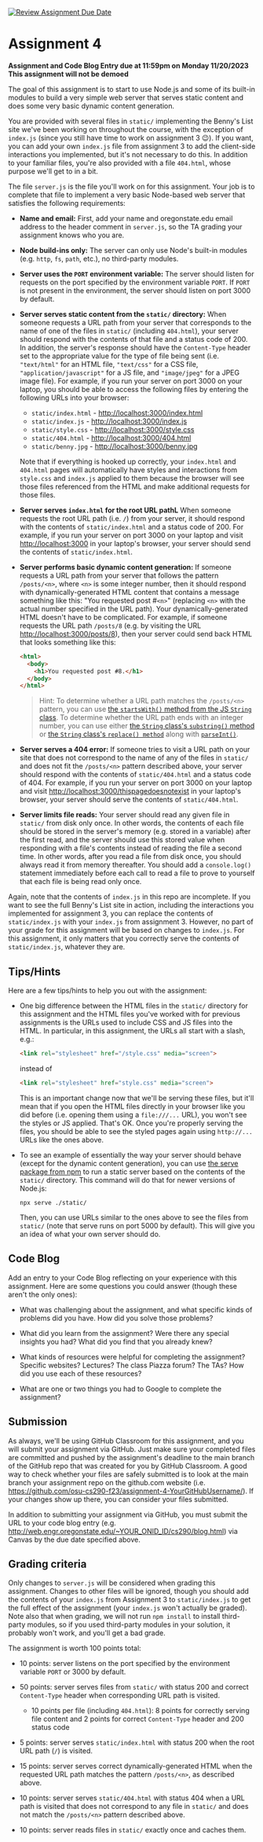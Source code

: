 [![Review Assignment Due Date](https://classroom.github.com/assets/deadline-readme-button-24ddc0f5d75046c5622901739e7c5dd533143b0c8e959d652212380cedb1ea36.svg)](https://classroom.github.com/a/PYO9veNN)
# Assignment 4
**Assignment and Code Blog Entry due at 11:59pm on Monday 11/20/2023**<br/>
**This assignment will not be demoed**

The goal of this assignment is to start to use Node.js and some of its built-in modules to build a very simple web server that serves static content and does some very basic dynamic content generation.

You are provided with several files in `static/` implementing the Benny's List site we've been working on throughout the course, with the exception of `index.js` (since you still have time to work on assignment 3 😉).  If you want, you can add your own `index.js` file from assignment 3 to add the client-side interactions you implemented, but it's not necessary to do this.  In addition to your familiar files, you're also provided with a file `404.html`, whose purpose we'll get to in a bit.

The file `server.js` is the file you'll work on for this assignment.  Your job is to complete that file to implement a very basic Node-based web server that satisfies the following requirements:

  * **Name and email:** First, add your name and oregonstate.edu email address to the header comment in `server.js`, so the TA grading your assignment knows who you are.

  * **Node build-ins only:** The server can only use Node's built-in modules (e.g. `http`, `fs`, `path`, etc.), no third-party modules.

  * **Server uses the `PORT` environment variable:** The server should listen for requests on the port specified by the environment variable `PORT`.  If `PORT` is not present in the environment, the server should listen on port 3000 by default.

  * **Server serves static content from the `static/` directory:** When someone requests a URL path from your server that corresponds to the name of one of the files in `static/` (including `404.html`), your server should respond with the contents of that file and a status code of 200.  In addition, the server's response should have the `Content-Type` header set to the appropriate value for the type of file being sent (i.e. `"text/html"` for an HTML file, `"text/css"` for a CSS file, `"application/javascript"` for a JS file, and `"image/jpeg"` for a JPEG image file).  For example, if you run your server on port 3000 on your laptop, you should be able to access the following files by entering the following URLs into your browser:
    * `static/index.html` - [http://localhost:3000/index.html](http://localhost:3000/index.html)
    * `static/index.js` - [http://localhost:3000/index.js](http://localhost:3000/index.js)
    * `static/style.css` - [http://localhost:3000/style.css](http://localhost:3000/style.css)
    * `static/404.html` - [http://localhost:3000/404.html](http://localhost:3000/404.html)
    * `static/benny.jpg` - [http://localhost:3000/benny.jpg](http://localhost:3000/benny.jpg)

    Note that if everything is hooked up correctly, your `index.html` and `404.html` pages will automatically have styles and interactions from `style.css` and `index.js` applied to them because the browser will see those files referenced from the HTML and make additional requests for those files.

  * **Server serves `index.html` for the root URL pathL** When someone requests the root URL path (i.e. `/`) from your server, it should respond with the contents of `static/index.html` and a status code of 200.  For example, if you run your server on port 3000 on your laptop and visit [http://localhost:3000](http://localhost:3000) in your laptop's browser, your server should send the contents of `static/index.html`.

  * **Server performs basic dynamic content generation:** If someone requests a URL path from your server that follows the pattern `/posts/<n>`, where `<n>` is some integer number, then it should respond with dynamically-generated HTML content that contains a message something like this: "You requested post #`<n>`" (replacing `<n>` with the actual number specified in the URL path).  Your dynamically-generated HTML doesn't have to be complicated.  For example, if someone requests the URL path `/posts/8` (e.g. by visiting the URL [http://localhost:3000/posts/8](http://localhost:3000/posts/8)), then your server could send back HTML that looks something like this:
      ```html
      <html>
        <body>
          <h1>You requested post #8.</h1>
        </body>
      </html>
      ```

      > Hint: To determine whether a URL path matches the `/posts/<n>` pattern, you can use [the `startsWith()` method from the JS `String` class](https://developer.mozilla.org/en-US/docs/Web/JavaScript/Reference/Global_Objects/String/startsWith).  To determine whether the URL path ends with an integer number, you can use either [the `String` class's `substring()` method](https://developer.mozilla.org/en-US/docs/Web/JavaScript/Reference/Global_Objects/String/substring) or [the `String` class's `replace() method`](https://developer.mozilla.org/en-US/docs/Web/JavaScript/Reference/Global_Objects/String/replace) along with [`parseInt()`](https://developer.mozilla.org/en-US/docs/Web/JavaScript/Reference/Global_Objects/parseInt).

  * **Server serves a 404 error:** If someone tries to visit a URL path on your site that does not correspond to the name of any of the files in `static/` and does not fit the `/posts/<n>` pattern described above, your server should respond with the contents of `static/404.html` and a status code of 404.  For example, if you run your server on port 3000 on your laptop and visit  [http://localhost:3000/thispagedoesnotexist](http://localhost:3000/thispagedoesnotexist) in your laptop's browser, your server should serve the contents of `static/404.html`.

  * **Server limits file reads:** Your server should read any given file in `static/` from disk only once.  In other words, the contents of each file should be stored in the server's memory (e.g. stored in a variable) after the first read, and the server should use this stored value when responding with a file's contents instead of reading the file a second time.  In other words, after you read a file from disk once, you should always read it from memory thereafter.  You should add a `console.log()` statement immediately before each call to read a file to prove to yourself that each file is being read only once.

Again, note that the contents of `index.js` in this repo are incomplete.  If you want to see the full Benny's List site in action, including the interactions you implemented for assignment 3, you can replace the contents of `static/index.js` with your `index.js` from assignment 3.  However, no part of your grade for this assignment will be based on changes to `index.js`.  For this assignment, it only matters that you correctly serve the contents of `static/index.js`, whatever they are.

## Tips/Hints

Here are a few tips/hints to help you out with the assignment:

  * One big difference between the HTML files in the `static/` directory for this assignment and the HTML files you've worked with for previous assignments is the URLs used to include CSS and JS files into the HTML.  In particular, in this assignment, the URLs all start with a slash, e.g.:
      ```html
      <link rel="stylesheet" href="/style.css" media="screen">
      ```
      instead of
      ```html
      <link rel="stylesheet" href="style.css" media="screen">
      ```
      This is an important change now that we'll be serving these files, but it'll mean that if you open the HTML files directly in your browser like you did before (i.e. opening them using a `file:///...` URL), you won't see the styles or JS applied.  That's OK.  Once you're properly serving the files, you should be able to see the styled pages again using `http://...` URLs like the ones above.

  * To see an example of essentially the way your server should behave (except for the dynamic content generation), you can use [the serve package from npm](https://www.npmjs.com/package/serve) to run a static server based on the contents of the `static/` directory.  This command will do that for newer versions of Node.js:
      ```
      npx serve ./static/
      ```
      Then, you can use URLs similar to the ones above to see the files from `static/` (note that serve runs on port 5000 by default).  This will give you an idea of what your own server should do.

## Code Blog

Add an entry to your Code Blog reflecting on your experience with this assignment.  Here are some questions you could answer (though these aren't the only ones):

  * What was challenging about the assignment, and what specific kinds of problems did you have.  How did you solve those problems?

  * What did you learn from the assignment?  Were there any special insights you had?  What did you find that you already knew?

  * What kinds of resources were helpful for completing the assignment?  Specific websites?  Lectures?  The class Piazza forum?  The TAs?  How did you use each of these resources?

  * What are one or two things you had to Google to complete the assignment?

## Submission

As always, we'll be using GitHub Classroom for this assignment, and you will submit your assignment via GitHub.  Just make sure your completed files are committed and pushed by the assignment's deadline to the main branch of the GitHub repo that was created for you by GitHub Classroom.  A good way to check whether your files are safely submitted is to look at the main branch your assignment repo on the github.com website (i.e. https://github.com/osu-cs290-f23/assignment-4-YourGitHubUsername/). If your changes show up there, you can consider your files submitted.

In addition to submitting your assignment via GitHub, you must submit the URL to your code blog entry (e.g. http://web.engr.oregonstate.edu/~YOUR_ONID_ID/cs290/blog.html) via Canvas by the due date specified above.

## Grading criteria

Only changes to `server.js` will be considered when grading this assignment.  Changes to other files will be ignored, though you should add the contents of your `index.js` from Assignment 3 to `static/index.js` to get the full effect of the assignment (your `index.js` won't actually be graded).  Note also that when grading, we will not run `npm install` to install third-party modules, so if you used third-party modules in your solution, it probably won't work, and you'll get a bad grade.

The assignment is worth 100 points total:

  * 10 points: server listens on the port specified by the environment variable `PORT` or 3000 by default.

  * 50 points: server serves files from `static/` with status 200 and correct `Content-Type` header when corresponding URL path is visited.
    * 10 points per file (including `404.html`): 8 points for correctly serving file content and 2 points for correct `Content-Type` header and 200 status code

  * 5 points: server serves `static/index.html` with status 200 when the root URL path (`/`) is visited.

  * 15 points: server serves correct dynamically-generated HTML when the requested URL path matches the pattern `/posts/<n>`, as described above.

  * 10 points: server serves `static/404.html` with status 404 when a URL path is visited that does not correspond to any file in `static/` and does not match the `/posts/<n>` pattern described above.

  * 10 points: server reads files in `static/` exactly once and caches them.
